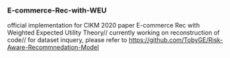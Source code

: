 ### E-commerce-Rec-with-WEU
official implementation for CIKM 2020 paper E-commerce Rec with Weighted Expected Utility Theory//
currently working on reconstruction of code//
for dataset inquery, please refer to https://github.com/TobyGE/Risk-Aware-Recommnedation-Model
